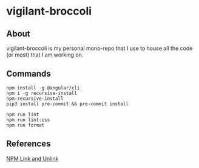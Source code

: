 # vigilant-broccoli

## About

vigilant-broccoli is my personal mono-repo that I use to house all the code (or most) that I am working on.

## Commands

```
npm install -g @angular/cli
npm i -g recursive-install
npm-recursive-install
pip3 install pre-commit && pre-commit install
```

```
npm run lint
npm run lint:css
npm run format
```

## References

[NPM Link and Unlink](https://dev.to/erinbush/npm-linking-and-unlinking-2h1g)
